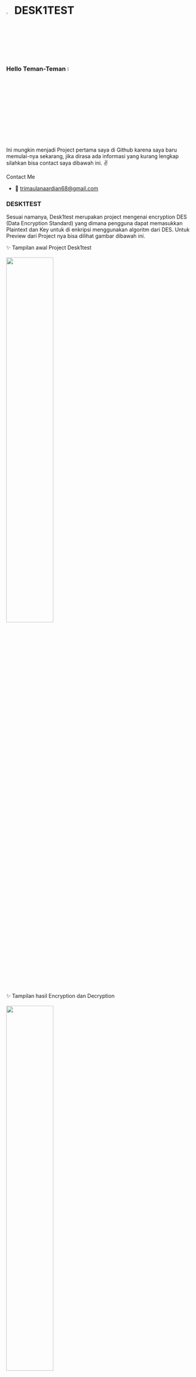 # <img src="https://cdn-icons-png.flaticon.com/512/508/508250.png" width="3%"> DESK1TEST
### Hello Teman-Teman <img src="https://media.giphy.com/media/hvRJCLFzcasrR4ia7z/giphy.gif" width="5%">
Ini mungkin menjadi Project pertama saya di Github karena saya baru memulai-nya sekarang, jika dirasa ada informasi yang kurang 
lengkap silahkan bisa contact saya dibawah ini. ✌️

Contact Me
- 📧 trimaulanaardian68@gmail.com


### DESK1TEST

Sesuai namanya, Desk1test merupakan project mengenai encryption DES (Data Encryption Standard) yang dimana pengguna dapat memasukkan Plaintext dan Key untuk
di enkripsi menggunakan algoritm dari DES. Untuk Preview dari Project nya bisa dilihat gambar dibawah ini.

✨ Tampilan awal Project Desk1test<br/><br/>
<img src="https://i.imgur.com/7NYPEy2.png" width="50%">

✨ Tampilan hasil Encryption dan Decryption<br/><br/>
<img src="https://i.imgur.com/ftxH6RX.png" width="50%">

Persyaratan yang diperlukan untuk menjalankan project DESK1TEST
- XAMPP ( <a href="https://www.apachefriends.org/download.html">Download<a/> )
- Visual Studio Code ( <a href="https://code.visualstudio.com">Download<a/> )
- Browser ( Bisa gunakan : Google Chrome, Firefox, Edge, Opera, etc)

Bahasa Pemrograman yang digunakan untuk project DESK1TEST
- PHP

Terima kasih sudah berkunjung 😀, silahkan buat temen-temen untuk menggunakan project ini untuk tugas Sekolah/Kuliah/TA
mohon untuk tidak menghilangkan copyright nya ya temen-temen. Terima Kasih. Kita ketemu lagi diproject selanjutnya 😉
